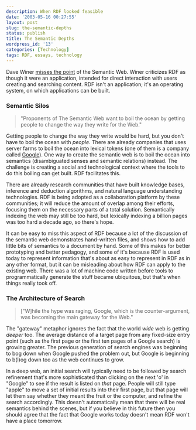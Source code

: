 ```yaml
---
description: When RDF looked feasible
date: '2003-05-16 00:27:55'
layout: post
slug: the-semantic-depths
status: publish
title: The Semantic Depths
wordpress_id: '13'
categories: [Technology]
tags: RDF, essays, technology
---
```


Dave Winer [misses the point](http://scriptingnews.userland.com/2003/05/12#When:4:32:21AM) of the Semantic Web.  Winer criticizes RDF as though it were an application, intended for direct interaction with users creating and searching content.  RDF isn't an application; it's an operating system, on which applications can be built.

### Semantic Silos

> "Proponents of The Semantic Web want to boil the ocean by getting people to change the way they write for the Web."

Getting people to change the way they write would be hard, but you don't have to boil the ocean with _people_.  There are already companies that uses server farms to boil the ocean into lexical tokens (one of them is a company called [Google](http://www.google.com)). One way to create the semantic web is to boil the ocean into semantics (disambiguated senses and semantic relations) instead.  The challenge is creating a social and technological context where the tools to do this boiling can get built.  RDF facilitates this.

There are already research communities that have built knowledge bases, inference and deduction algorithms, and natural language understanding technologies.  RDF is being adopted as a collaboration platform by these communities; it will reduce the amount of overlap among their efforts, focusing them on the necessary parts of a total solution.  Semantically indexing the web may still be too hard, but lexically indexing a billion pages was too hard a decade ago, so there's hope.

It can be easy to miss this aspect of RDF because a lot of the discussion of the semantic web demonstrates hand-written files, and shows how to add little bits of semantics to a document by hand.  Some of this makes for better prototyping and better pedagogy, and some of it's because RDF is used today to represent information that's about as easy to represent in RDF as in any other format, but it can be misleading about how RDF can apply to the existing web.  There was a lot of machine code written before tools to programmatically generate the stuff became ubiquitous, but that's when things really took off.

### The Architecture of Search

> ["W]hile the hype was raging, Google, which is the counter-argument, was becoming the main gateway for the Web."

The "gateway" metaphor ignores the fact that the world _wide_ web is getting _deeper_ too.  The average distance of a target page from any fixed-size entry point (such as the first page or the first ten pages of a Google search) is growing greater.  The previous generation of search engines was beginning to bog down when Google pushed the problem out, but Google is beginning to b(l)og down too as the web continues to grow.

In a deep web, an initial search will typically need to be followed by search refinement that's more sophisticated than clicking on the next 'o' in "Google" to see if the result is listed on _that_ page. People will still type "apple" to move a set of initial results into their first page, but that page will let them say whether they meant the fruit or the computer, and refine the search accordingly.  This doesn't automatically mean that there will be real semantics behind the scenes, but if you believe in this future then you should agree that the fact that Google works today doesn't mean RDF won't have a place tomorrow.
